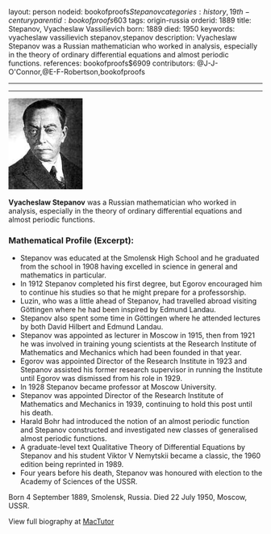 layout: person
nodeid: bookofproofs$Stepanov
categories: history,19th-century
parentid: bookofproofs$603
tags: origin-russia
orderid: 1889
title: Stepanov, Vyacheslaw Vassilievich
born: 1889
died: 1950
keywords: vyacheslaw vassilievich stepanov,stepanov
description: Vyacheslaw Stepanov was a Russian mathematician who worked in analysis, especially in the theory of ordinary differential equations and almost periodic functions.
references: bookofproofs$6909
contributors: @J-J-O'Connor,@E-F-Robertson,bookofproofs

---



---

![Stepanov.jpg](https://github.com/bookofproofs/bookofproofs.github.io/blob/main/_sources/_assets/images/portraits/Stepanov.jpg?raw=true)

**Vyacheslaw Stepanov** was a Russian mathematician who worked in analysis, especially in the theory of ordinary differential equations and almost periodic functions.

### Mathematical Profile (Excerpt):
* Stepanov was educated at the Smolensk High School and he graduated from the school in 1908 having excelled in science in general and mathematics in particular.
* In 1912 Stepanov completed his first degree, but Egorov encouraged him to continue his studies so that he might prepare for a professorship.
* Luzin, who was a little ahead of Stepanov, had travelled abroad visiting Göttingen where he had been inspired by Edmund Landau.
* Stepanov also spent some time in Göttingen where he attended lectures by both David Hilbert and Edmund Landau.
* Stepanov was appointed as lecturer in Moscow in 1915, then from 1921 he was involved in training young scientists at the Research Institute of Mathematics and Mechanics which had been founded in that year.
* Egorov was appointed Director of the Research Institute in 1923 and Stepanov assisted his former research supervisor in running the Institute until Egorov was dismissed from his role in 1929.
* In 1928 Stepanov became professor at Moscow University.
* Stepanov was appointed Director of the Research Institute of Mathematics and Mechanics in 1939, continuing to hold this post until his death.
* Harald Bohr had introduced the notion of an almost periodic function and Stepanov constructed and investigated new classes of generalised almost periodic functions.
* A graduate-level text Qualitative Theory of Differential Equations by Stepanov and his student Viktor V Nemytskii became a classic, the 1960 edition being reprinted in 1989.
* Four years before his death, Stepanov was honoured with election to the Academy of Sciences of the USSR.

Born 4 September 1889, Smolensk, Russia. Died 22 July 1950, Moscow, USSR.

View full biography at [MacTutor](https://mathshistory.st-andrews.ac.uk/Biographies/Stepanov/)
